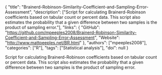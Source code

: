 {
  "title": "Brainerd-Robinson-Similarity-Coefficient-and-Sampling-Error-Assessment",
  "description": ["Script for calculating Brainerd-Robinson coefficients based on tabular count or percent data. This script also estimates the probability that a given difference between two samples is the product of sampling error."],
  "links": {
    "GitHub": "https://github.com/mpeeples2008/Brainerd-Robinson-Similarity-Coefficient-and-Sampling-Error-Assessment",
    "Website": "http://www.mattpeeples.net/BR.html"
  },
  "authors": ["mpeeples2008"],
  "categories": ["R"],
  "tags": ["Statistical analysis"],
  "doi": null
}

<!-- Generated by csv2md.R – do not edit by hand -->

Script for calculating Brainerd-Robinson coefficients based on tabular count or percent data. This script also estimates the probability that a given difference between two samples is the product of sampling error.